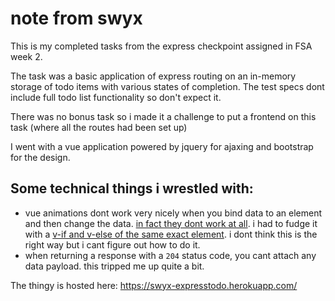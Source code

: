 # note from swyx

This is my completed tasks from the express checkpoint assigned in FSA week 2.

The task was a basic application of express routing on an in-memory storage of todo items with various states of completion. The test specs dont include full todo list functionality so don't expect it.

There was no bonus task so i made it a challenge to put a frontend on this task (where all the routes had been set up)

I went with a vue application powered by jquery for ajaxing and bootstrap for the design.

## Some technical things i wrestled with:
- vue animations dont work very nicely when you bind data to an element and then change the data. [in fact they dont work at all](https://stackoverflow.com/questions/43050109/vue-js-transition-on-data-change). 
i had to fudge it with a [v-if and v-else of the same exact element](https://vuejs.org/v2/guide/transitions.html#Transitioning-Between-Elements). i dont think this is the right way but i cant figure out how to do it.
- when returning a response with a `204` status code, you cant attach any data payload. this tripped me up quite a bit.

The thingy is hosted here: <https://swyx-expresstodo.herokuapp.com/>